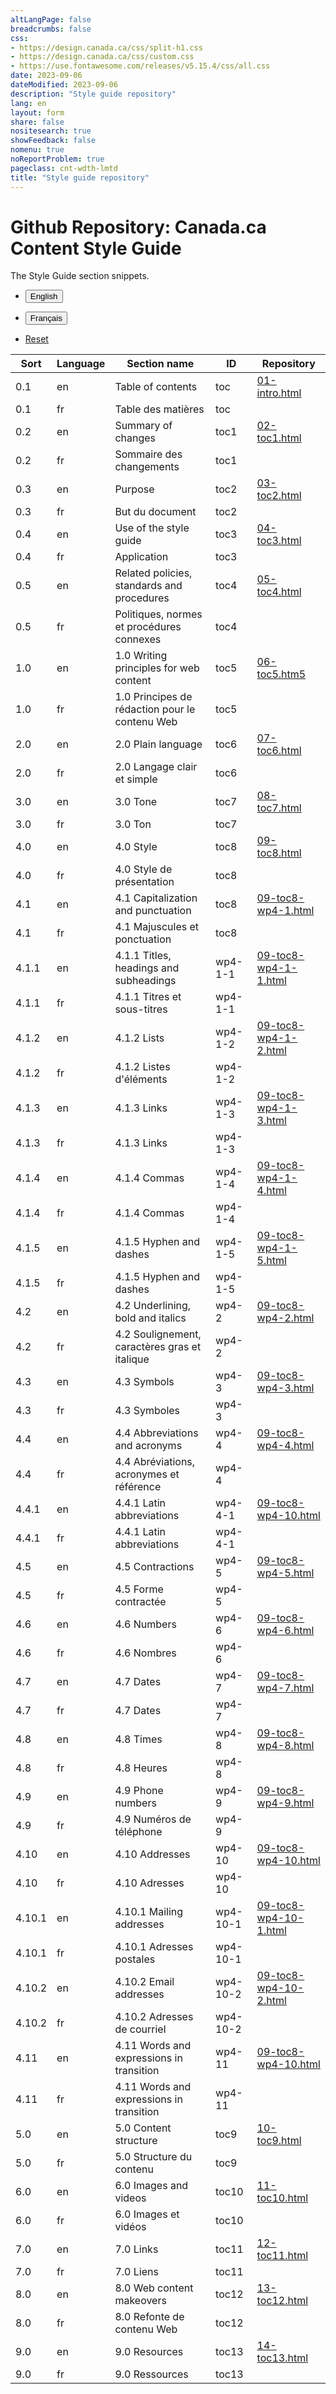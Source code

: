 ```yaml
---
altLangPage: false
breadcrumbs: false
css:
- https://design.canada.ca/css/split-h1.css
- https://design.canada.ca/css/custom.css
- https://use.fontawesome.com/releases/v5.15.4/css/all.css
date: 2023-09-06
dateModified: 2023-09-06
description: "Style guide repository"
lang: en
layout: form
share: false
nositesearch: true
showFeedback: false
nomenu: true
noReportProblem: true
pageclass: cnt-wdth-lmtd
title: "Style guide repository"
---
```

<h1 property="name" id="wb-cont" dir="ltr"><span class="stacked"><span>Github Repository</span>: <span>Canada.ca Content Style Guide</span></span></h1>
<p>The Style Guide section snippets.</p>
<div class="panel panel-default mrgn-tp-lg">
  <div class="mrgn-tp-md">
    <ul class="list-unstyled list-inline">
      <li>
        <form class="wb-tables-filter mrgn-lft-md mrgn-rght-md" data-bind-to="styleguide">
          <input type="hidden" id="dt_eng" name="dt_eng" value="en"  data-column="1">
          <button type="submit" class="btn btn-primary"  aria-controls="dataset-filter"><span class="fas fa-filter mrgn-rght-sm"></span> English</button>
        </form>
      </li>
      <li>
        <form class="wb-tables-filter mrgn-lft-md mrgn-rght-md" data-bind-to="styleguide">
          <input type="hidden" id="dt_fra" name="dt_fra" value="fr"  data-column="1">
          <button type="submit" class="btn btn-primary"  aria-controls="dataset-filter"><span class="fas fa-filter mrgn-rght-sm"></span> Français</button>
        </form>
      </li>
      <li> <a href="sg-breakdown.html" class="btn btn-default">Reset</a> </li>
    </ul>
    <table class="wb-tables table table-striped small brdr-tp" aria-live="polite" id="styleguide" data-page-length="100" data-wb-tables='{  
	    "bDeferRender": true,														 
            "order": [[0, "asc"],[1, "asc"]],
            "paging": true,
            "info": true,
            "columns": [
            { "data": "SORT", "className": "",  "visible": false },
            { "data": "LANGUAGE", "className": "",  "visible": false },																									
            { "data": "SECTIONNAME", "className": "" },
	        { "data": "ID", "className": "" },
            { "data": "RREPOSITORY", "className": "", "orderable": false }
            ]
            }'>
      <thead>
        <tr>
          <th>Sort</th>
          <th>Language</th>
          <th class="col-md-6">Section name</th>
          <th class="col-md-3">ID</th>
          <th class="col-md-4"><span class="fab fa-github"></span> Repository</th>
        </tr>
      </thead>
      <tbody>
        <tr>
          <td>0.1</td>
          <td>en</td>
          <td>Table of contents</td>
          <td>toc</td>
          <td><a href="https://github.com/canada-ca/design-system/blob/CCCSG-158-recode-style-guide/_includes/style-guide/01-intro.html">01-intro.html</a></td>
        </tr>
        <tr>
          <td>0.1</td>
          <td>fr</td>
          <td>Table des matières</td>
          <td>toc</td>
          <td></td>
        </tr>
        <tr>
          <td>0.2</td>
          <td>en</td>
          <td>Summary of changes</td>
          <td>toc1</td>
          <td><a href="https://github.com/canada-ca/design-system/blob/CCCSG-158-recode-style-guide/_includes/style-guide/02-toc1.html">02-toc1.html</a></td>
        </tr>
        <tr>
          <td>0.2</td>
          <td>fr</td>
          <td>Sommaire des changements</td>
          <td>toc1</td>
          <td></td>
        </tr>
        <tr>
          <td>0.3</td>
          <td>en</td>
          <td>Purpose</td>
          <td>toc2</td>
          <td><a href="https://github.com/canada-ca/design-system/blob/CCCSG-158-recode-style-guide/_includes/style-guide/03-toc2.html">03-toc2.html</a></td>
        </tr>
        <tr>
          <td>0.3</td>
          <td>fr</td>
          <td>But du document</td>
          <td>toc2</td>
          <td></td>
        </tr>
        <tr>
          <td>0.4</td>
          <td>en</td>
          <td>Use of the style guide</td>
          <td>toc3</td>
          <td><a href="https://github.com/canada-ca/design-system/blob/CCCSG-158-recode-style-guide/_includes/style-guide/04-toc3.html">04-toc3.html</a></td>
        </tr>
        <tr>
          <td>0.4</td>
          <td>fr</td>
          <td>Application</td>
          <td>toc3</td>
          <td></td>
        </tr>
        <tr>
          <td>0.5</td>
          <td>en</td>
          <td>Related policies, standards and procedures</td>
          <td>toc4</td>
          <td><a href="https://github.com/canada-ca/design-system/blob/CCCSG-158-recode-style-guide/_includes/style-guide/06-toc5.html">05-toc4.html</a></td>
        </tr>
        <tr>
          <td>0.5</td>
          <td>fr</td>
          <td>Politiques, normes et procédures connexes</td>
          <td>toc4</td>
          <td></td>
        </tr>
        <tr>
          <td>1.0</td>
          <td>en</td>
          <td>1.0 Writing principles for web content</td>
          <td>toc5</td>
          <td><a href="https://github.com/canada-ca/design-system/blob/CCCSG-158-recode-style-guide/_includes/style-guide/06-toc5.html">06-toc5.htm5</a></td>
        </tr>
        <tr>
          <td>1.0</td>
          <td>fr</td>
          <td>1.0 Principes de rédaction pour le contenu Web</td>
          <td>toc5</td>
          <td></td>
        </tr>
        <tr>
          <td>2.0</td>
          <td>en</td>
          <td>2.0 Plain language</td>
          <td>toc6</td>
          <td><a href="https://github.com/canada-ca/design-system/blob/CCCSG-158-recode-style-guide/_includes/style-guide/07-toc6.html">07-toc6.html</a></td>
        </tr>
        <tr>
          <td>2.0</td>
          <td>fr</td>
          <td>2.0 Langage clair et simple</td>
          <td>toc6</td>
          <td></td>
        </tr>
        <tr>
          <td>3.0</td>
          <td>en</td>
          <td>3.0 Tone</td>
          <td>toc7</td>
          <td><a href="https://github.com/canada-ca/design-system/blob/CCCSG-158-recode-style-guide/_includes/style-guide/08-toc7.html">08-toc7.html</a></td>
        </tr>
        <tr>
          <td>3.0</td>
          <td>fr</td>
          <td>3.0 Ton</td>
          <td>toc7</td>
          <td></td>
        </tr>
        <tr>
          <td>4.0</td>
          <td>en</td>
          <td>4.0 Style</td>
          <td>toc8</td>
          <td><a href="https://github.com/canada-ca/design-system/blob/CCCSG-158-recode-style-guide/_includes/style-guide/09-toc8.html">09-toc8.html</a></td>
        </tr>
        <tr>
          <td>4.0</td>
          <td>fr</td>
          <td>4.0 Style de présentation</td>
          <td>toc8</td>
          <td></td>
        </tr>
        <tr>
          <td>4.1</td>
          <td>en</td>
          <td>4.1 Capitalization and punctuation</td>
          <td>toc8</td>
          <td><a href="https://github.com/canada-ca/design-system/blob/CCCSG-158-recode-style-guide/_includes/style-guide/09-toc8-wp4-1.html">09-toc8-wp4-1.html</a></td>
        </tr>
        <tr>
          <td>4.1</td>
          <td>fr</td>
          <td>4.1 Majuscules et ponctuation</td>
          <td>toc8</td>
          <td></td>
        </tr>
        <tr>
          <td>4.1.1</td>
          <td>en</td>
          <td>4.1.1 Titles, headings and subheadings</td>
          <td>wp4-1-1</td>
          <td><a href="https://github.com/canada-ca/design-system/blob/CCCSG-158-recode-style-guide/_includes/style-guide/09-toc8-wp4-1-1.html">09-toc8-wp4-1-1.html</a></td>
        </tr>
        <tr>
          <td>4.1.1</td>
          <td>fr</td>
          <td>4.1.1 Titres et sous-titres</td>
          <td>wp4-1-1</td>
          <td></td>
        </tr>
        <tr>
          <td>4.1.2</td>
          <td>en</td>
          <td>4.1.2 Lists</td>
          <td>wp4-1-2</td>
          <td><a href="https://github.com/canada-ca/design-system/blob/CCCSG-158-recode-style-guide/_includes/style-guide/09-toc8-wp4-1-2.html">09-toc8-wp4-1-2.html</a></td>
        </tr>
        <tr>
          <td>4.1.2</td>
          <td>fr</td>
          <td>4.1.2 Listes d'éléments</td>
          <td>wp4-1-2</td>
          <td></td>
        </tr>
        <tr>
          <td>4.1.3</td>
          <td>en</td>
          <td>4.1.3 Links</td>
          <td>wp4-1-3</td>
          <td><a href="https://github.com/canada-ca/design-system/blob/CCCSG-158-recode-style-guide/_includes/style-guide/09-toc8-wp4-1-3.html">09-toc8-wp4-1-3.html</a></td>
        </tr>
        <tr>
          <td>4.1.3</td>
          <td>fr</td>
          <td>4.1.3 Links</td>
          <td>wp4-1-3</td>
          <td></td>
        </tr>
        <tr>
          <td>4.1.4</td>
          <td>en</td>
          <td>4.1.4 Commas</td>
          <td>wp4-1-4</td>
          <td><a href="https://github.com/canada-ca/design-system/blob/CCCSG-158-recode-style-guide/_includes/style-guide/09-toc8-wp4-1-4.html">09-toc8-wp4-1-4.html</a></td>
        </tr>
        <tr>
          <td>4.1.4</td>
          <td>fr</td>
          <td>4.1.4 Commas</td>
          <td>wp4-1-4</td>
          <td></td>
        </tr>
        <tr>
          <td>4.1.5</td>
          <td>en</td>
          <td>4.1.5 Hyphen and dashes</td>
          <td>wp4-1-5</td>
          <td><a href="https://github.com/canada-ca/design-system/blob/CCCSG-158-recode-style-guide/_includes/style-guide/09-toc8-wp4-1-5.html">09-toc8-wp4-1-5.html</a></td>
        </tr>
        <tr>
          <td>4.1.5</td>
          <td>fr</td>
          <td>4.1.5 Hyphen and dashes</td>
          <td>wp4-1-5</td>
          <td></td>
        </tr>
        <tr>
          <td>4.2</td>
          <td>en</td>
          <td>4.2 Underlining, bold and italics</td>
          <td>wp4-2</td>
          <td><a href="https://github.com/canada-ca/design-system/blob/CCCSG-158-recode-style-guide/_includes/style-guide/09-toc8-wp4-2.html">09-toc8-wp4-2.html</a></td>
        </tr>
        <tr>
          <td>4.2</td>
          <td>fr</td>
          <td>4.2 Soulignement, caractères gras et italique</td>
          <td>wp4-2</td>
          <td></td>
        </tr>
        <tr>
          <td>4.3</td>
          <td>en</td>
          <td>4.3 Symbols</td>
          <td>wp4-3</td>
          <td><a href="https://github.com/canada-ca/design-system/blob/CCCSG-158-recode-style-guide/_includes/style-guide/09-toc8-wp4-3.html">09-toc8-wp4-3.html</a></td>
        </tr>
        <tr>
          <td>4.3</td>
          <td>fr</td>
          <td>4.3 Symboles</td>
          <td>wp4-3</td>
          <td></td>
        </tr>
        <tr>
          <td>4.4</td>
          <td>en</td>
          <td>4.4 Abbreviations and acronyms</td>
          <td>wp4-4</td>
          <td><a href="https://github.com/canada-ca/design-system/blob/CCCSG-158-recode-style-guide/_includes/style-guide/09-toc8-wp4-4.html">09-toc8-wp4-4.html</a></td>
        </tr>
        <tr>
          <td>4.4</td>
          <td>fr</td>
          <td>4.4 Abréviations, acronymes et référence</td>
          <td>wp4-4</td>
          <td></td>
        </tr>
        <tr>
          <td>4.4.1</td>
          <td>en</td>
          <td>4.4.1 Latin abbreviations</td>
          <td>wp4-4-1</td>
          <td><a href="https://github.com/canada-ca/design-system/blob/CCCSG-158-recode-style-guide/_includes/style-guide/09-toc8-wp4-10.html">09-toc8-wp4-10.html</a></td>
        </tr>
        <tr>
          <td>4.4.1</td>
          <td>fr</td>
          <td>4.4.1 Latin abbreviations</td>
          <td>wp4-4-1</td>
          <td></td>
        </tr>
        <tr>
          <td>4.5</td>
          <td>en</td>
          <td>4.5 Contractions</td>
          <td>wp4-5</td>
          <td><a href="https://github.com/canada-ca/design-system/blob/CCCSG-158-recode-style-guide/_includes/style-guide/09-toc8-wp4-5.html">09-toc8-wp4-5.html</a></td>
        </tr>
        <tr>
          <td>4.5</td>
          <td>fr</td>
          <td>4.5 Forme contractée</td>
          <td>wp4-5</td>
          <td></td>
        </tr>
        <tr>
          <td>4.6</td>
          <td>en</td>
          <td>4.6 Numbers</td>
          <td>wp4-6</td>
          <td><a href="https://github.com/canada-ca/design-system/blob/CCCSG-158-recode-style-guide/_includes/style-guide/09-toc8-wp4-6.html">09-toc8-wp4-6.html</a></td>
        </tr>
        <tr>
          <td>4.6</td>
          <td>fr</td>
          <td>4.6 Nombres</td>
          <td>wp4-6</td>
          <td></td>
        </tr>
        <tr>
          <td>4.7</td>
          <td>en</td>
          <td>4.7 Dates</td>
          <td>wp4-7</td>
          <td><a href="https://github.com/canada-ca/design-system/blob/CCCSG-158-recode-style-guide/_includes/style-guide/09-toc8-wp4-7.html">09-toc8-wp4-7.html</a></td>
        </tr>
        <tr>
          <td>4.7</td>
          <td>fr</td>
          <td>4.7 Dates</td>
          <td>wp4-7</td>
          <td></td>
        </tr>
        <tr>
          <td>4.8</td>
          <td>en</td>
          <td>4.8 Times</td>
          <td>wp4-8</td>
          <td><a href="https://github.com/canada-ca/design-system/blob/CCCSG-158-recode-style-guide/_includes/style-guide/09-toc8-wp4-8.html">09-toc8-wp4-8.html</a></td>
        </tr>
        <tr>
          <td>4.8</td>
          <td>fr</td>
          <td>4.8 Heures</td>
          <td>wp4-8</td>
          <td></td>
        </tr>
        <tr>
          <td>4.9</td>
          <td>en</td>
          <td>4.9 Phone numbers</td>
          <td>wp4-9</td>
          <td><a href="https://github.com/canada-ca/design-system/blob/CCCSG-158-recode-style-guide/_includes/style-guide/09-toc8-wp4-9.html">09-toc8-wp4-9.html</a></td>
        </tr>
        <tr>
          <td>4.9</td>
          <td>fr</td>
          <td>4.9 Numéros de téléphone</td>
          <td>wp4-9</td>
          <td></td>
        </tr>
        <tr>
          <td>4.10</td>
          <td>en</td>
          <td>4.10 Addresses</td>
          <td>wp4-10</td>
          <td><a href="https://github.com/canada-ca/design-system/blob/CCCSG-158-recode-style-guide/_includes/style-guide/09-toc8-wp4-10.html">09-toc8-wp4-10.html</a></td>
        </tr>
        <tr>
          <td>4.10</td>
          <td>fr</td>
          <td>4.10 Adresses</td>
          <td>wp4-10</td>
          <td></td>
        </tr>
        <tr>
          <td>4.10.1</td>
          <td>en</td>
          <td>4.10.1 Mailing addresses</td>
          <td>wp4-10-1</td>
          <td><a href="https://github.com/canada-ca/design-system/blob/CCCSG-158-recode-style-guide/_includes/style-guide/09-toc8-wp4-10-1.html">09-toc8-wp4-10-1.html</a></td>
        </tr>
        <tr>
          <td>4.10.1</td>
          <td>fr</td>
          <td>4.10.1 Adresses postales</td>
          <td>wp4-10-1</td>
          <td></td>
        </tr>
        <tr>
          <td>4.10.2</td>
          <td>en</td>
          <td>4.10.2 Email addresses</td>
          <td>wp4-10-2</td>
          <td><a href="https://github.com/canada-ca/design-system/blob/CCCSG-158-recode-style-guide/_includes/style-guide/09-toc8-wp4-10-2.html">09-toc8-wp4-10-2.html</a></td>
        </tr>
        <tr>
          <td>4.10.2</td>
          <td>fr</td>
          <td>4.10.2 Adresses de courriel</td>
          <td>wp4-10-2</td>
          <td></td>
        </tr>
        <tr>
          <td>4.11</td>
          <td>en</td>
          <td>4.11 Words and expressions in transition</td>
          <td>wp4-11</td>
          <td><a href="https://github.com/canada-ca/design-system/blob/CCCSG-158-recode-style-guide/_includes/style-guide/09-toc8-wp4-11.html">09-toc8-wp4-10.html</a></td>
        </tr>
        <tr>
          <td>4.11</td>
          <td>fr</td>
          <td>4.11 Words and expressions in transition</td>
          <td>wp4-11</td>
          <td></td>
        </tr>
        <tr>
          <td>5.0</td>
          <td>en</td>
          <td>5.0 Content structure</td>
          <td>toc9</td>
          <td><a href="https://github.com/canada-ca/design-system/blob/CCCSG-158-recode-style-guide/_includes/style-guide/10-toc9.html">10-toc9.html</a></td>
        </tr>
        <tr>
          <td>5.0</td>
          <td>fr</td>
          <td>5.0 Structure du contenu</td>
          <td>toc9</td>
          <td></td>
        </tr>
        <tr>
          <td>6.0</td>
          <td>en</td>
          <td>6.0 Images and videos</td>
          <td>toc10</td>
          <td><a href="https://github.com/canada-ca/design-system/blob/CCCSG-158-recode-style-guide/_includes/style-guide/11-toc10.html">11-toc10.html</a></td>
        </tr>
        <tr>
          <td>6.0</td>
          <td>fr</td>
          <td>6.0 Images et vidéos</td>
          <td>toc10</td>
          <td></td>
        </tr>
        <tr>
          <td>7.0</td>
          <td>en</td>
          <td>7.0 Links</td>
          <td>toc11</td>
          <td><a href="https://github.com/canada-ca/design-system/blob/CCCSG-158-recode-style-guide/_includes/style-guide/12-toc11.html">12-toc11.html</a></td>
        </tr>
        <tr>
          <td>7.0</td>
          <td>fr</td>
          <td>7.0 Liens</td>
          <td>toc11</td>
          <td></td>
        </tr>
        <tr>
          <td>8.0</td>
          <td>en</td>
          <td>8.0 Web content makeovers</td>
          <td>toc12</td>
          <td><a href="https://github.com/canada-ca/design-system/blob/CCCSG-158-recode-style-guide/_includes/style-guide/13-toc12.html">13-toc12.html</a></td>
        </tr>
        <tr>
          <td>8.0</td>
          <td>fr</td>
          <td>8.0 Refonte de contenu Web</td>
          <td>toc12</td>
          <td></td>
        </tr>
        <tr>
          <td>9.0</td>
          <td>en</td>
          <td>9.0 Resources</td>
          <td>toc13</td>
          <td><a href="https://github.com/canada-ca/design-system/blob/CCCSG-158-recode-style-guide/_includes/style-guide/14-toc13.html">14-toc13.html</a></td>
        </tr>
        <tr>
          <td>9.0</td>
          <td>fr</td>
          <td>9.0 Ressources</td>
          <td>toc13</td>
          <td></td>
        </tr>
      </tbody>
    </table>
  </div>
</div>
